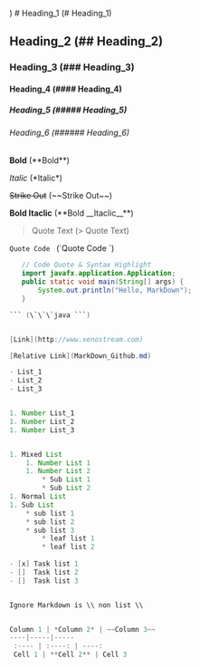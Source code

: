 )   # Heading_1 (\# Heading_1)
## Heading_2   (## Heading_2)
### Heading_3  (### Heading_3)
#### Heading_4 (#### Heading_4)
##### Heading_5   (##### Heading_5)
###### Heading_6  (###### Heading_6)


**Bold** (\*\*Bold**)

*Italic* (\*Italic*)

~~Strike Out~~ (\~~Strike Out~~)

**Bold __Itaclic__** (\*\*Bold \_\_Itaclic__**)


> Quote Text   (\> Quote Text)

`Quote Code `  (\`Quote Code `)


```java
   // Code Quote & Syntax Highlight
   import javafx.application.Application;
   public static void main(String[] args) {
       System.out.println("Hello, MarkDown");
   }

``` (\`\`\`java ```)


[Link](http://www.xenostream.com)

[Relative Link](MarkDown_Github.md)

- List_1
- List_2
- List_3


1. Number List_1
1. Number List_2
1. Number List_3


1. Mixed List
    1. Number List 1
    1. Number List 2
        * Sub List 1
        * Sub List 2
1. Normal List
1. Sub List
    * sub list 1
    * sub list 2
    * sub list 3
        * leaf list 1
        * leaf list 2
        
- [x] Task list 1
- []  Task list 2
- []  Task list 3


Ignore Markdown is \\ non list \\ 


Column 1 | *Column 2* | ~~Column 3~~ 
----|-----|-----
 :---- | :----: | ----: 
 Cell 1 | **Cell 2** | Cell 3
  
  


        

        
        
        
